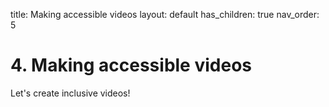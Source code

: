 title: Making accessible videos
layout: default 
has_children: true 
nav_order: 5

# 4. Making accessible videos

Let's create inclusive videos!
